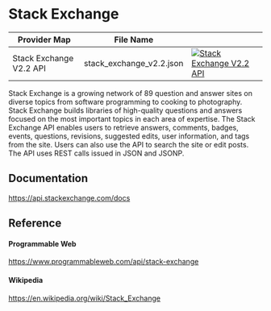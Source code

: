 # Stack Exchange

| Provider Map            | File Name                |                                                                                                                                                                                                                                                             |
|-------------------------|--------------------------|-------------------------------------------------------------------------------------------------------------------------------------------------------------------------------------------------------------------------------------------------------------|
| Stack Exchange V2.2 API | stack_exchange_v2.2.json | [![Stack Exchange V2.2 API](https://d233zlhvpze22y.cloudfront.net/github/AddBitScoopXSmall.png)](https://bitscoop.com/maps/create?source=https://raw.githubusercontent.com/bitscooplabs/provider-maps/master/stack_exchange/stack_exchange_v2.2.json) |

Stack Exchange is a growing network of 89 question and answer sites on diverse topics from software programming to cooking to photography. Stack Exchange builds libraries of high-quality questions and answers focused on the most important topics in each area of expertise. The Stack Exchange API enables users to retrieve answers, comments, badges, events, questions, revisions, suggested edits, user information, and tags from the site. Users can also use the API to search the site or edit posts. The API uses REST calls issued in JSON and JSONP.

## Documentation
https://api.stackexchange.com/docs

## Reference

#### Programmable Web
https://www.programmableweb.com/api/stack-exchange

#### Wikipedia
https://en.wikipedia.org/wiki/Stack_Exchange
